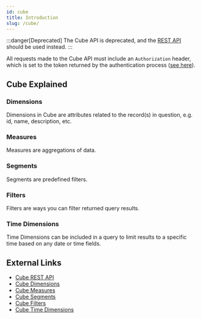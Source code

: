```yaml
---
id: cube
title: Introduction
slug: /cube/
---
```


:::danger[Deprecated]
The Cube API is deprecated, and the [REST API](./rest/v1/komodo-rest-api.info.mdx) should be used instead.
:::

All requests made to the Cube API must include an `Authorization` header, which is set to the token returned by the authentication process ([see here](./cube-auth.mdx)).

## Cube Explained

### Dimensions

Dimensions in Cube are attributes related to the record(s) in question, e.g. id, name, description, etc.

### Measures

Measures are aggregations of data.

### Segments

Segments are predefined filters.

### Filters

Filters are ways you can filter returned query results.

### Time Dimensions

Time Dimensions can be included in a query to limit results to a specific time based on any date or time fields.

## External Links

-   [Cube REST API](https://cube.dev/docs/reference/rest-api)
-   [Cube Dimensions](https://cube.dev/docs/product/data-modeling/reference/dimensions)
-   [Cube Measures](https://cube.dev/docs/product/data-modeling/reference/measures)
-   [Cube Segments](https://cube.dev/docs/product/data-modeling/reference/segments)
-   [Cube Filters](https://cube.dev/docs/product/apis-integrations/rest-api/query-format#filters-format)
-   [Cube Time Dimensions](https://cube.dev/docs/product/apis-integrations/rest-api/query-format#time-dimensions-format)
